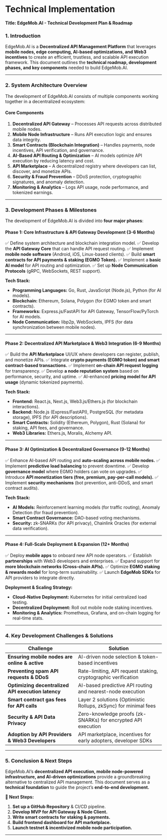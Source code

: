 # Technical Implementation

**Title: EdgeMob.AI - Technical Development Plan & Roadmap**

### **1. Introduction**

EdgeMob.AI is a **Decentralized API Management Platform** that leverages **mobile nodes, edge computing, AI-based optimizations, and Web3 incentives** to create an efficient, trustless, and scalable API execution framework. This document outlines the **technical roadmap, development phases, and key components** needed to build EdgeMob.AI.

***

### **2. System Architecture Overview**

The development of EdgeMob.AI consists of multiple components working together in a decentralized ecosystem:

#### **Core Components**

1. **Decentralized API Gateway** – Processes API requests across distributed mobile nodes.
2. **Mobile Node Infrastructure** – Runs API execution logic and ensures data integrity.
3. **Smart Contracts (Blockchain Integration)** – Handles payments, node incentives, API verification, and governance.
4. **AI-Based API Routing & Optimization** – AI models optimize API execution by reducing latency and cost.
5. **API Marketplace** – A decentralized registry where developers can list, discover, and monetize APIs.
6. **Security & Fraud Prevention** – DDoS protection, cryptographic signatures, and anomaly detection.
7. **Monitoring & Analytics** – Logs API usage, node performance, and tokenized earnings.

***

### **3. Development Phases & Milestones**

The development of EdgeMob.AI is divided into **four major phases**:

#### **Phase 1: Core Infrastructure & API Gateway Development** (3-6 Months)

✅ Define system architecture and blockchain integration model. ✅ Develop the **API Gateway Core** that can handle API request routing. ✅ Implement **mobile node software** (Android, iOS, Linux-based clients). ✅ Build **smart contracts for API payments & staking (EGMO Token).** ✅ Implement a **basic AI model** for API routing and optimization. ✅ Set up **Node Communication Protocols** (gRPC, WebSockets, REST support).

**Tech Stack:**

* **Programming Languages:** Go, Rust, JavaScript (Node.js), Python (for AI models).
* **Blockchain:** Ethereum, Solana, Polygon (for EGMO token and smart contracts).
* **Frameworks:** Express.js/FastAPI for API Gateway, TensorFlow/PyTorch for AI models.
* **Node Communication:** libp2p, WebSockets, IPFS (for data synchronization between mobile nodes).

***

#### **Phase 2: Decentralized API Marketplace & Web3 Integration** (6-9 Months)

✅ Build the **API Marketplace** UI/UX where developers can register, publish, and monetize APIs. ✅ Integrate **crypto payments (EGMO token) and smart contract-based transactions.** ✅ Implement **on-chain API request logging** for transparency. ✅ Develop **a node reputation system** based on performance, security, and uptime. ✅ AI-enhanced **pricing model for API usage** (dynamic tokenized payments).

**Tech Stack:**

* **Frontend:** React.js, Next.js, Web3.js/Ethers.js (for blockchain interactions).
* **Backend:** Node.js (Express/FastAPI), PostgreSQL (for metadata storage), IPFS (for API descriptions).
* **Smart Contracts:** Solidity (Ethereum, Polygon), Rust (Solana) for staking, API fees, and governance.
* **Web3 Libraries:** Ethers.js, Moralis, Alchemy API.

***

#### **Phase 3: AI Optimization & Decentralized Governance** (9-12 Months)

✅ Enhance AI-based API routing and **auto-scaling across mobile nodes.** ✅ Implement **predictive load balancing** to prevent downtime. ✅ Develop **governance model** where EGMO holders can vote on upgrades. ✅ Introduce **API monetization tiers (free, premium, pay-per-call models).** ✅ Implement **security mechanisms** (bot prevention, anti-DDoS, and smart contract audits).

**Tech Stack:**

* **AI Models:** Reinforcement learning models (for traffic routing), Anomaly Detection (for fraud prevention).
* **Smart Contract Governance:** DAO-based voting mechanisms.
* **Security:** zk-SNARKs (for API privacy), Chainlink Oracles (for external data verification).

***

#### **Phase 4: Full-Scale Deployment & Expansion** (12+ Months)

✅ Deploy **mobile apps** to onboard new API node operators. ✅ Establish **partnerships** with Web3 developers and enterprises. ✅ Expand support for **more blockchain networks (Cross-chain APIs).** ✅ Optimize **EGMO staking & rewards model** for long-term sustainability. ✅ Launch **EdgeMob SDKs** for API providers to integrate directly.

**Deployment & Scaling Strategy:**

* **Cloud-Native Deployment:** Kubernetes for initial centralized load testing.
* **Decentralized Deployment:** Roll out mobile node staking incentives.
* **Monitoring & Analytics:** Prometheus, Grafana, and on-chain logging for real-time stats.

***

### **4. Key Development Challenges & Solutions**

| **Challenge**                                      | **Solution**                                                    |
| -------------------------------------------------- | --------------------------------------------------------------- |
| **Ensuring mobile nodes are online & active**      | AI-driven node selection & token-based incentives               |
| **Preventing spam API requests & DDoS**            | Rate-limiting, API request staking, cryptographic verification  |
| **Optimizing decentralized API execution latency** | AI-based predictive API routing and nearest-node execution      |
| **Smart contract gas fees for API calls**          | Layer 2 solutions (Optimistic Rollups, zkSync) for minimal fees |
| **Security & API Data Privacy**                    | Zero-knowledge proofs (zk-SNARKs) for encrypted API execution   |
| **Adoption by API Providers & Web3 Developers**    | API marketplace, incentives for early adopters, developer SDKs  |

***

### **5. Conclusion & Next Steps**

EdgeMob.AI’s **decentralized API execution, mobile node-powered infrastructure, and AI-driven optimizations** provide a groundbreaking alternative to centralized API management. This document serves as a **technical foundation** to guide the project’s **end-to-end development.**

**🚀 Next Steps:**

1. **Set up a GitHub Repository** & CI/CD pipeline.
2. **Develop MVP for API Gateway & Node Client.**
3. **Write smart contracts for staking & payments.**
4. **Build frontend dashboard for API marketplace.**
5. **Launch testnet & incentivized mobile node participation.**

***

